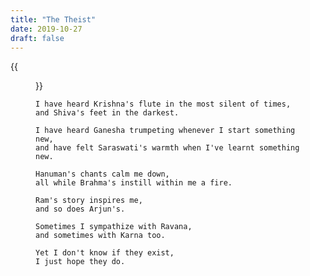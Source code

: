 ```yaml
---
title: "The Theist"
date: 2019-10-27
draft: false
---
```


{{<figure src="/img/poems/theist.jpg">}}

    I have heard Krishna's flute in the most silent of times,
    and Shiva's feet in the darkest.

    I have heard Ganesha trumpeting whenever I start something new,
    and have felt Saraswati's warmth when I've learnt something new.

    Hanuman's chants calm me down,
    all while Brahma's instill within me a fire.

    Ram's story inspires me,
    and so does Arjun's.

    Sometimes I sympathize with Ravana,
    and sometimes with Karna too.

    Yet I don't know if they exist,
    I just hope they do.